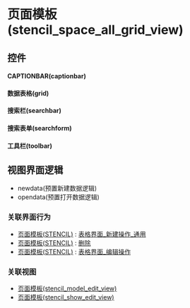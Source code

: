 # 页面模板(stencil_space_all_grid_view)  <!-- {docsify-ignore-all} -->



## 控件
#### CAPTIONBAR(captionbar)
#### 数据表格(grid)
#### 搜索栏(searchbar)
#### 搜索表单(searchform)
#### 工具栏(toolbar)

## 视图界面逻辑
  * newdata(预置新建数据逻辑)
  * opendata(预置打开数据逻辑)


### 关联界面行为
  * [页面模板(STENCIL)](module/Wiki/stencil) : [表格界面_新建操作_通用](module/Wiki/stencil#界面行为)
  * [页面模板(STENCIL)](module/Wiki/stencil) : [删除](module/Wiki/stencil#界面行为)
  * [页面模板(STENCIL)](module/Wiki/stencil) : [表格界面_编辑操作](module/Wiki/stencil#界面行为)

### 关联视图
  * [页面模板(stencil_model_edit_view)](app/view/stencil_model_edit_view)
  * [页面模板(stencil_show_edit_view)](app/view/stencil_show_edit_view)

<script>
 const { createApp } = Vue
  createApp({
    data() {
      return {

      }
    }
  }).use(ElementPlus).mount('#app')
</script>